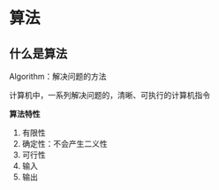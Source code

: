 # 算法

## 什么是算法

Algorithm：解决问题的方法

计算机中，一系列解决问题的，清晰、可执行的计算机指令

**算法特性**
1. 有限性
2. 确定性：不会产生二义性
3. 可行性
4. 输入
5. 输出 